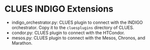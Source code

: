 CLUES INDIGO Extensions
=========================
* indigo_orchestrator.py: CLUES plugin to connect with the INDIGO orchestrator. Copy it to the ``cluesplugins`` directory of CLUES.
* condor.py: CLUES plugin to connect with the HTCondor.
* mesos.py:  CLUES plugin to connect with the Mesos, Chronos, and Marathon.
